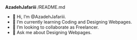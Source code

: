 
**AzadehJafariii** /README.md

- 👋 Hi, I’m @AzadehJafariii.
- 🌱 I’m currently learning Coding and Designing Webpages.
- 👯 I’m looking to collaborate as Freelancer.
- 💬 Ask me about Designing Webpages.


